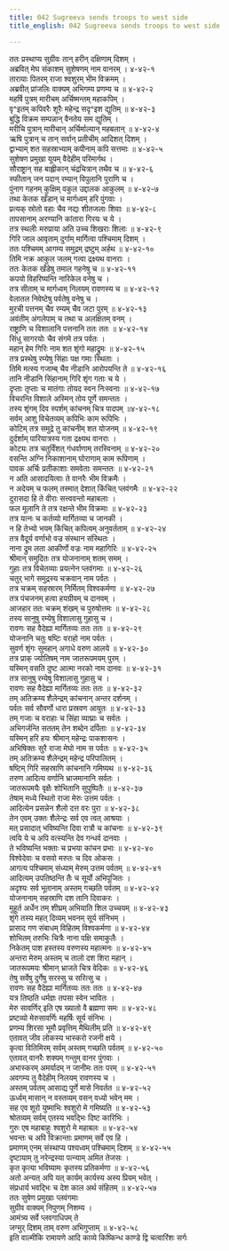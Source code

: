 ```yaml
---
title: 042 Sugreeva sends troops to west side
title_english: 042 Sugreeva sends troops to west side

---
```


<div class="audioEmbed"  caption="श्रीराम-हरिसीताराममूर्ति-घनपाठिभ्यां वचनम्" src="https://archive.org/download/Ramayana-recitation-Sriram-harisItArAmamUrti-Ghanapaati-v2/Kanda_4/Kanda_4_KSK-042-Prathicheem_Prathi_Sushena_Preshanam.mp3"></div>

ततः प्रस्थाप्य सुग्रीवः तान् हरीन् दक्षिणाम् दिशम् ।  
अब्रवित् मेघ संकाशम् सुशेषणम् नाम वानरम् । ४-४२-१  
तारायाः पितरम् राजा श्वशुरम् भीम विक्रमम् ।  
अब्रवीत् प्रांजलिः वाक्यम् अभिगम्य प्रणम्य च ॥ ४-४२-२  
महर्षि पुत्रम् मारीचम् अर्चिष्मन्तम् महाकपिम् ।  
वृ^इतम् कपिवरैः शूरैः महेन्द्र सदृ^इश द्युतिम् ॥ ४-४२-३  
बुद्धि विक्रम सम्पन्नान् वैनतेय सम द्युतिम् ।  
मरीचि पुत्रान् मारीचान् अर्चिर्माल्यान् महबलान् ॥ ४-४२-४  
ऋषि पुत्रान् च तान् सर्वान् प्रतीचीम् आदिशत् दिशम् ।  
द्वाभ्याम् शत सहस्राभ्याम् कपीनाम् कपि सत्तमाः ॥ ४-४२-५  
सुशेषण प्रमुखा यूयम् वैदेहीम् परिमार्गथ ।  
सौराष्ट्रान् सह बाह्लीकान् चंद्रचित्रान् तथैव च ॥ ४-४२-६  
स्फीतान् जन पदान् रम्यान् विपुलानि पुराणि च ।  
पुंनाग गहनम् कुक्षिम् वकुल उद्दालक आकुलम् ॥ ४-४२-७  
तथा केतक खँडान् च मार्गध्वम् हरि पुंगवाः ।  
प्रत्यक् स्रोतो वहाः चैव नद्यः शीतजलाः शिवाः ॥ ४-४२-८  
तापसानाम् अरण्यानि कांतारा गिरयः च ये ।  
तत्र स्थलीः मरुप्राया अति उच्च शिखराः शिलाः ॥ ४-४२-९  
गिरि जाल आवृताम् दुर्गाम् मार्गित्वा पश्चिमाम् दिशम् ।  
ततः पश्चिमम् आगम्य समुद्रम् द्रष्टुम् अर्हथ ॥ ४-४२-१०  
तिमि नक्र आकुल जलम् गत्वा द्रक्ष्यथ वानराः ।  
ततः केतक खँडेषु तमाल गहनेषु च ॥ ४-४२-११  
कपयो विहरिष्यन्ति नारिकेल वनेषु च ।  
तत्र सीताम् च मार्गध्वम् निलयम् रावणस्य च ॥ ४-४२-१२  
वेलातल निवेष्टेषु पर्वतेषु वनेषु च ।  
मुरची पत्तनम् चैव रम्यम् चैव जटा पुरम् ॥ ४-४२-१३  
अवंतीम् अंगलेपाम् च तथा च अलक्षितम् वनम् ।  
राष्ट्राणि च विशालानि पत्तनानि ततः ततः ॥ ४-४२-१४  
सिंधु सागरयोः चैव संगमे तत्र पर्वतः ।  
महान् हेम गिरिः नाम शत शृंगो महाद्रुमः ॥ ४-४२-१५  
तत्र प्रस्थेषु रम्येषु सिंहाः पक्ष गमाः स्थिताः ।  
तिमि मत्स्य गजाम्ब् चैव नीडानि आरोपयन्ति ते ॥ ४-४२-१६  
तानि नीडानि सिंहानाम् गिरि शृंग गताः च ये ।  
दृप्ताः तृप्ताः च मातंगाः तोयद स्वन निःस्वनाः ॥ ४-४२-१७  
विचरन्ति विशाले अस्मिन् तोय पूर्णे समन्ततः ।  
तस्य शृंगम् दिव स्पर्शम् कांचनम् चित्र पादपम् ॥४-४२-१८  
सर्वम् आशु विचेतव्यम् कपिभिः काम रूपिभिः ।  
कोटिम् तत्र समुद्रे तु कांचनीम् शत योजनम् ॥ ४-४२-१९  
दुर्दर्शाम् पारियात्रस्य गता द्रक्ष्यथ वानराः ।  
कोट्यः तत्र चतुर्विंशत् गंधर्वाणाम् तरस्विनाम् ॥ ४-४२-२०  
वसन्ति अग्नि निकाशानाम् घोराणाम् काम रूपिणाम् ।  
पावक अर्चिः प्रतीकाशाः समवेताः समन्ततः ॥ ४-४२-२१  
न अति आसादयित्वाः ते वानरैः भीम विक्रमैः ।  
न अदेयम् च फलम् तस्मात् देशात् किंचित् प्लवंगमैः ॥ ४-४२-२२  
दुरासदा हि ते वीराः सत्त्ववन्तो महाबलाः ।  
फल मूलानि ते तत्र रक्षन्ते भीम विक्रमाः ॥ ४-४२-२३  
तत्र यत्नः च कर्तव्यो मार्गितव्या च जानकी ।  
न हि तेभ्यो भयम् किंचित् कपित्वम् अनुवर्तताम् ॥ ४-४२-२४  
तत्र वैदूर्य वर्णाभो वज्र संस्थान संस्थितः ।  
नाना द्रुम लता आकीर्णो वज्रः नाम महागिरिः ॥ ४-४२-२५  
श्रीमान् समुदितः तत्र योजनानाम् शतम् समम् ।  
गुहाः तत्र विचेतव्याः प्रयत्नेन प्लवंगमाः ॥ ४-४२-२६  
चतुर् भागे समुद्रस्य चक्रवान् नाम पर्वतः ।  
तत्र चक्रम् सहस्रारम् निर्मितम् विश्वकर्मणा ॥ ४-४२-२७  
तत्र पंचजनम् हत्वा हयग्रीवम् च दानवम् ।  
आजहार ततः चक्रम् शंखम् च पुरुषोत्तमः ॥ ४-४२-२८  
तस्य सानुषु रम्येषु विशालासु गुहासु च ।  
रावणः सह वैदेह्या मार्गितव्यः ततः ततः ॥ ४-४२-२९  
योजनानि चतुः षष्टिः वराहो नाम पर्वतः ।  
सुवर्ण शृंगः सुमहान् अगाधे वरुण आलये ॥ ४-४२-३०  
तत्र प्राक् ज्योतिषम् नाम जातरूपमयम् पुरम् ।  
यस्मिन् वसति दुष्ट आत्मा नरको नाम दानवः ॥ ४-४२-३१  
तत्र सानुषु रम्येषु विशालासु गुहासु च ।  
रावणः सह वैदेह्या मार्गितव्यः ततः ततः ॥ ४-४२-३२  
तम् अतिक्रम्य शैलेन्द्रम् कांचनान् अन्तर दर्शनम् ।  
पर्वतः सर्व सौवर्णो धारा प्रस्रवण आयुतः ॥ ४-४२-३३  
तम् गजाः च वराहाः च सिंहा व्याघ्राः च सर्वतः ।  
अभिगर्जन्ति सततम् तेन शब्देन दर्पिताः ॥ ४-४२-३४  
यस्मिन् हरि हयः श्रीमान् महेन्द्रः पाकशासनः ।  
अभिषिक्तः सुरै राजा मेघो नाम स पर्वतः ॥ ४-४२-३५  
तम् अतिक्रम्य शैलेन्द्रम् महेन्द्र परिपालितम् ।  
षष्टिम् गिरि सहस्राणि कांचनानि गमिष्यथ ॥ ४-४२-३६  
तरुण आदित्य वर्णानि भ्राजमानानि सर्वतः ।  
जातरूपमयैः वृक्षैः शोभितानि सुपुष्पितैः ॥ ४-४२-३७  
तेषाम् मध्ये स्थितो राजा मेरुः उत्तम पर्वतः ।  
आदित्येन प्रसन्नेन शैलो दत्त वरः पुरा ॥ ४-४२-३८  
तेन एवम् उक्तः शैलेन्द्रः सर्व एव त्वत् आश्रयाः ।  
मत् प्रसादात् भविष्यन्ति दिवा रात्रौ च कांचनाः ॥ ४-४२-३९  
त्वयि ये च अपि वत्स्यन्ति देव गन्धर्व दानवाः ।  
ते भविष्यन्ति भक्ताः च प्रभया कांचन प्रभाः ॥ ४-४२-४०  
विश्वेदेवाः च वसवो मरुतः च दिव ओकसः ।  
आगत्य पश्चिमाम् संध्याम् मेरुम् उत्तम पर्वतम् ॥ ४-४२-४१  
आदित्यम् उपतिष्ठन्ति तैः च सूर्यो अभिपूजितः ।  
अदृश्यः सर्व भूतानाम् अस्तम् गच्छति पर्वतम् ॥ ४-४२-४२  
योजनानाम् सहस्राणि दश तानि दिवाकरः ।  
मुहूर्त अर्धेन तम् शीघ्रम् अभियाति शिल उच्चयम् ॥ ४-४२-४३  
शृंगे तस्य महत् दिव्यम् भवनम् सूर्य संनिभम् ।  
प्रासाद गण संबाधम् विहितम् विश्वकर्मणा ॥ ४-४२-४४  
शोभितम् तरुभिः चित्रैः नाना पक्षि समाकुलैः ।  
निकेतम् पाश हस्तस्य वरुणस्य महात्मनः ॥ ४-४२-४५  
अन्तरा मेरुम् अस्तम् च तालो दश शिरा महान् ।  
जातरूपमयः श्रीमान् भ्राजते चित्र वेदिकः ॥ ४-४२-४६  
तेषु सर्वेषु दुर्गेषु सरस्सु च सरित्सु च ।  
रावणः सह वैदेह्या मार्गितव्यः ततः ततः ॥ ४-४२-४७  
यत्र तिष्ठति धर्मज्ञः तपसा स्वेन भावितः ।  
मेरु सावर्णिर् इति एष ख्यातो वै ब्रह्मणा समः ॥ ४-४२-४८  
प्रष्टव्यो मेरुसावर्णिः महर्षिः सूर्य संनिभः ।  
प्रणम्य शिरसा भूमौ प्रवृत्तिम् मैथिलीम् प्रति ॥ ४-४२-४९  
एतावत् जीव लोकस्य भास्करो रजनी क्षये ।  
कृत्वा वितिमिरम् सर्वम् अस्तम् गच्छति पर्वतम् ॥ ४-४२-५०  
एतावत् वानरैः शक्यम् गन्तुम् वानर पुंगवाः ।  
अभास्करम् अमर्यादम् न जानीमः ततः परम् ॥ ४-४२-५१  
अवगम्य तु वैदेहीम् निलयम् रावणस्य च ।  
अस्तम् पर्वतम् आसाद्य पूर्णे मासे निवर्तत ॥ ४-४२-५२  
ऊर्ध्वम् मासान् न वस्तव्यम् वसन् वध्यो भवेन् मम ।  
सह एव शूरो युष्माभिः श्वशुरो मे गमिष्यति ॥ ४-४२-५३  
श्रोतव्यम् सर्वम् एतस्य भवद्भिः दिष्ट कारिभिः ।  
गुरुः एष महाबाहुः श्वशुरो मे महाबलः ॥ ४-४२-५४  
भवन्तः च अपि विक्रान्ताः प्रमाणम् सर्वे एव हि ।  
प्रमाणम् एनम् संस्थाप्य पश्यध्वम् पश्चिमाम् दिशम् ॥ ४-४२-५५  
दृष्टायाम् तु नरेन्द्रस्या पत्न्याम् अमित तेजसः ।  
कृत कृत्या भविष्यामः कृतस्य प्रतिकर्मणा ॥ ४-४२-५६  
अतो अन्यत् अपि यत् कार्यम् कार्यस्य अस्य प्रियम् भवेत् ।  
संप्रधार्य भवद्भिः च देश काल अर्थ संहितम् ॥ ४-४२-५७  
ततः सुषेण प्रमुखाः प्लवंगमाः  
सुग्रीव वाक्यम् निपुणम् निशम्य ।  
आमंत्र्य सर्वे प्लवगाधिपम् ते  
जग्मुर् दिशम् ताम् वरुण अभिगुप्ताम् ॥ ४-४२-५८  
इति वाल्मीकि रामायणे आदि काव्ये किष्किन्ध काण्डे द्वि चत्वारिंशः सर्गः